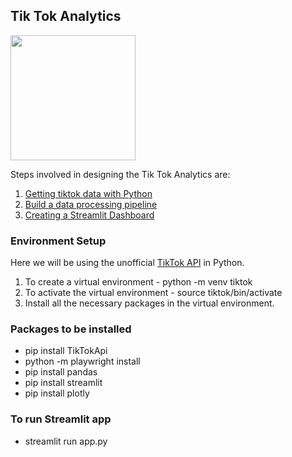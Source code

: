 ## Tik Tok Analytics 

<img src="https://user-images.githubusercontent.com/69946982/145909800-a9056202-8418-4115-9206-5549a293fe73.png" width="200">

Steps involved in designing the Tik Tok Analytics are:

1. [Getting tiktok data with Python](https://github.com/HarshineeRoopakula/Machine-Learning-Projects/blob/main/TikTok%20Analytics/tiktok/tiktok.py)
2. [Build a data processing pipeline](https://github.com/HarshineeRoopakula/Machine-Learning-Projects/blob/main/TikTok%20Analytics/tiktok/helpers.py)
3. [Creating a Streamlit Dashboard](https://github.com/HarshineeRoopakula/Machine-Learning-Projects/blob/main/TikTok%20Analytics/tiktok/app.py)

### Environment Setup 

Here we will be using the unofficial [TikTok API](https://github.com/davidteather/TikTok-Api) in Python. 

1. To create a virtual environment - python -m venv tiktok
2. To activate the virtual environment - source tiktok/bin/activate
3. Install all the necessary packages in the virtual environment. 

### Packages to be installed 
- pip install TikTokApi
- python -m playwright install
- pip install pandas
- pip install streamlit
- pip install plotly 

### To run Streamlit app 
- streamlit run app.py 
